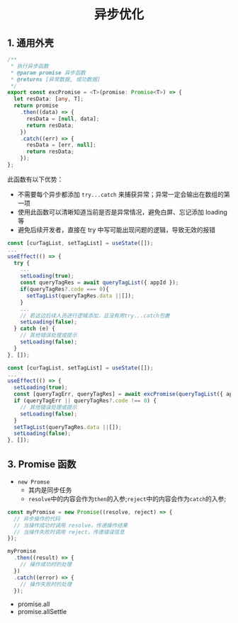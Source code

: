 # <center>异步优化</center>

## 1. 通用外壳

```ts
/**
 * 执行异步函数
 * @param promise 异步函数
 * @returns [异常数据, 成功数据]
 */
export const excPromise = <T>(promise: Promise<T>) => {
  let resData: [any, T];
  return promise
    .then((data) => {
      resData = [null, data];
      return resData;
    })
    .catch((err) => {
      resData = [err, null];
      return resData;
    });
};
```

此函数有以下优势：

- 不需要每个异步都添加 `try...catch` 来捕获异常；异常一定会输出在数组的第一项
- 使用此函数可以清晰知道当前是否是异常情况，避免白屏、忘记添加 loading 等
- 避免后续开发者，直接在 try 中写可能出现问题的逻辑，导致无效的报错

```ts
const [curTagList, setTagList] = useState([]);
...
useEffect(() => {
  try {
    ...
    setLoading(true);
    const queryTagRes = await queryTagList({ appId });
    if(queryTagRes?.code === 0){
      setTagList(queryTagRes.data ||[]);
    }
    ...
    // 若这边后续人员进行逻辑添加，且没有用try...catch包裹
    setLoading(false);
  } catch (e) {
    // 其他错误处理或提示
    setLoading(false);
  }
}, []);
```

```ts
const [curTagList, setTagList] = useState([]);
...
useEffect(() => {
  setLoading(true);
  const [queryTagErr, queryTagRes] = await excPromise(queryTagList({ appId }));
  if (queryTagErr || queryTagRes?.code !== 0) {
    // 其他错误处理或提示
    setLoading(false);
  }
  setTagList(queryTagRes.data ||[]);
  setLoading(false);
}, []);
```

## 3. Promise 函数

- `new Promse`
  - 其内是同步任务
  - `resolve`中的内容会作为`then`的入参;`reject`中的内容会作为`catch`的入参;

```js
const myPromise = new Promise((resolve, reject) => {
  // 异步操作的代码
  // 当操作成功时调用 resolve，传递操作结果
  // 当操作失败时调用 reject，传递错误信息
});

myPromise
  .then((result) => {
    // 操作成功时的处理
  })
  .catch((error) => {
    // 操作失败时的处理
  });
```

- promise.all
- promise.allSettle
